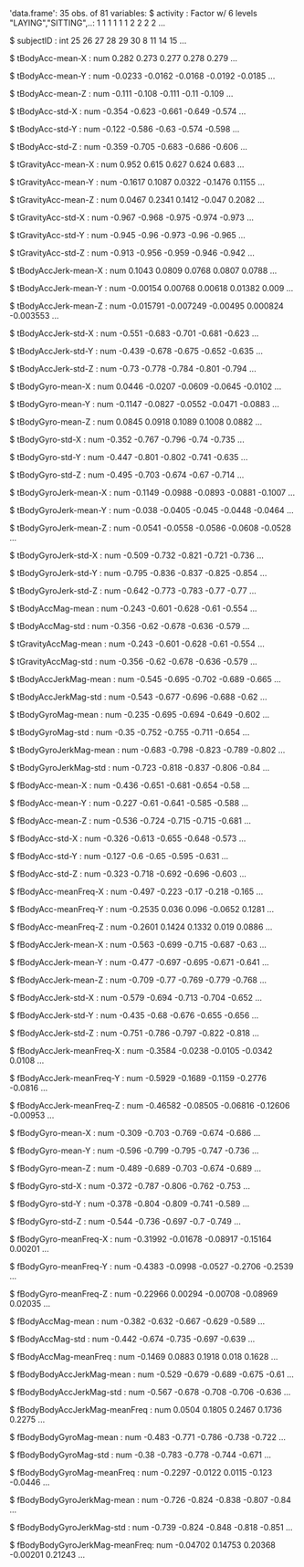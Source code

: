 'data.frame':	35 obs. of  81 variables:
 $ activity                     : Factor w/ 6 levels "LAYING","SITTING",..: 1 1 1 1 1 1 2 2 2 2 ...
 
 $ subjectID                    : int  25 26 27 28 29 30 8 11 14 15 ...
 
 $ tBodyAcc-mean-X              : num  0.282 0.273 0.277 0.278 0.279 ...
 
 $ tBodyAcc-mean-Y              : num  -0.0233 -0.0162 -0.0168 -0.0192 -0.0185 ...
 
 $ tBodyAcc-mean-Z              : num  -0.111 -0.108 -0.111 -0.11 -0.109 ...
 
 $ tBodyAcc-std-X               : num  -0.354 -0.623 -0.661 -0.649 -0.574 ...
 
 $ tBodyAcc-std-Y               : num  -0.122 -0.586 -0.63 -0.574 -0.598 ...
 
 $ tBodyAcc-std-Z               : num  -0.359 -0.705 -0.683 -0.686 -0.606 ...
 
 $ tGravityAcc-mean-X           : num  0.952 0.615 0.627 0.624 0.683 ...
 
 $ tGravityAcc-mean-Y           : num  -0.1617 0.1087 0.0322 -0.1476 0.1155 ...
 
 $ tGravityAcc-mean-Z           : num  0.0467 0.2341 0.1412 -0.047 0.2082 ...
 
 $ tGravityAcc-std-X            : num  -0.967 -0.968 -0.975 -0.974 -0.973 ...
 
 $ tGravityAcc-std-Y            : num  -0.945 -0.96 -0.973 -0.96 -0.965 ...
 
 $ tGravityAcc-std-Z            : num  -0.913 -0.956 -0.959 -0.946 -0.942 ...
 
 $ tBodyAccJerk-mean-X          : num  0.1043 0.0809 0.0768 0.0807 0.0788 ...
 
 $ tBodyAccJerk-mean-Y          : num  -0.00154 0.00768 0.00618 0.01382 0.009 ...
 
 $ tBodyAccJerk-mean-Z          : num  -0.015791 -0.007249 -0.00495 0.000824 -0.003553 ...
 
 $ tBodyAccJerk-std-X           : num  -0.551 -0.683 -0.701 -0.681 -0.623 ...
 
 $ tBodyAccJerk-std-Y           : num  -0.439 -0.678 -0.675 -0.652 -0.635 ...
 
 $ tBodyAccJerk-std-Z           : num  -0.73 -0.778 -0.784 -0.801 -0.794 ...
 
 $ tBodyGyro-mean-X             : num  0.0446 -0.0207 -0.0609 -0.0645 -0.0102 ...
 
 $ tBodyGyro-mean-Y             : num  -0.1147 -0.0827 -0.0552 -0.0471 -0.0883 ...
 
 $ tBodyGyro-mean-Z             : num  0.0845 0.0918 0.1089 0.1008 0.0882 ...
 
 $ tBodyGyro-std-X              : num  -0.352 -0.767 -0.796 -0.74 -0.735 ...
 
 $ tBodyGyro-std-Y              : num  -0.447 -0.801 -0.802 -0.741 -0.635 ...
 
 $ tBodyGyro-std-Z              : num  -0.495 -0.703 -0.674 -0.67 -0.714 ...
 
 $ tBodyGyroJerk-mean-X         : num  -0.1149 -0.0988 -0.0893 -0.0881 -0.1007 ...
 
 $ tBodyGyroJerk-mean-Y         : num  -0.038 -0.0405 -0.045 -0.0448 -0.0464 ...
 
 $ tBodyGyroJerk-mean-Z         : num  -0.0541 -0.0558 -0.0586 -0.0608 -0.0528 ...
 
 $ tBodyGyroJerk-std-X          : num  -0.509 -0.732 -0.821 -0.721 -0.736 ...
 
 $ tBodyGyroJerk-std-Y          : num  -0.795 -0.836 -0.837 -0.825 -0.854 ...
 
 $ tBodyGyroJerk-std-Z          : num  -0.642 -0.773 -0.783 -0.77 -0.77 ...
 
 $ tBodyAccMag-mean             : num  -0.243 -0.601 -0.628 -0.61 -0.554 ...
 
 $ tBodyAccMag-std              : num  -0.356 -0.62 -0.678 -0.636 -0.579 ...
 
 $ tGravityAccMag-mean          : num  -0.243 -0.601 -0.628 -0.61 -0.554 ...
 
 $ tGravityAccMag-std           : num  -0.356 -0.62 -0.678 -0.636 -0.579 ...
 
 $ tBodyAccJerkMag-mean         : num  -0.545 -0.695 -0.702 -0.689 -0.665 ...
 
 $ tBodyAccJerkMag-std          : num  -0.543 -0.677 -0.696 -0.688 -0.62 ...
 
 $ tBodyGyroMag-mean            : num  -0.235 -0.695 -0.694 -0.649 -0.602 ...
 
 $ tBodyGyroMag-std             : num  -0.35 -0.752 -0.755 -0.711 -0.654 ...
 
 $ tBodyGyroJerkMag-mean        : num  -0.683 -0.798 -0.823 -0.789 -0.802 ...
 
 $ tBodyGyroJerkMag-std         : num  -0.723 -0.818 -0.837 -0.806 -0.84 ...
 
 $ fBodyAcc-mean-X              : num  -0.436 -0.651 -0.681 -0.654 -0.58 ...
 
 $ fBodyAcc-mean-Y              : num  -0.227 -0.61 -0.641 -0.585 -0.588 ...
 
 $ fBodyAcc-mean-Z              : num  -0.536 -0.724 -0.715 -0.715 -0.681 ...
 
 $ fBodyAcc-std-X               : num  -0.326 -0.613 -0.655 -0.648 -0.573 ...
 
 $ fBodyAcc-std-Y               : num  -0.127 -0.6 -0.65 -0.595 -0.631 ...
 
 $ fBodyAcc-std-Z               : num  -0.323 -0.718 -0.692 -0.696 -0.603 ...
 
 $ fBodyAcc-meanFreq-X          : num  -0.497 -0.223 -0.17 -0.218 -0.165 ...
 
 $ fBodyAcc-meanFreq-Y          : num  -0.2535 0.036 0.096 -0.0652 0.1281 ...
 
 $ fBodyAcc-meanFreq-Z          : num  -0.2601 0.1424 0.1332 0.019 0.0886 ...
 
 $ fBodyAccJerk-mean-X          : num  -0.563 -0.699 -0.715 -0.687 -0.63 ...
 
 $ fBodyAccJerk-mean-Y          : num  -0.477 -0.697 -0.695 -0.671 -0.641 ...
 
 $ fBodyAccJerk-mean-Z          : num  -0.709 -0.77 -0.769 -0.779 -0.768 ...
 
 $ fBodyAccJerk-std-X           : num  -0.579 -0.694 -0.713 -0.704 -0.652 ...
 
 $ fBodyAccJerk-std-Y           : num  -0.435 -0.68 -0.676 -0.655 -0.656 ...
 
 $ fBodyAccJerk-std-Z           : num  -0.751 -0.786 -0.797 -0.822 -0.818 ...
 
 $ fBodyAccJerk-meanFreq-X      : num  -0.3584 -0.0238 -0.0105 -0.0342 0.0108 ...
 
 $ fBodyAccJerk-meanFreq-Y      : num  -0.5929 -0.1689 -0.1159 -0.2776 -0.0816 ...
 
 $ fBodyAccJerk-meanFreq-Z      : num  -0.46582 -0.08505 -0.06816 -0.12606 -0.00953 ...
 
 $ fBodyGyro-mean-X             : num  -0.309 -0.703 -0.769 -0.674 -0.686 ...
 
 $ fBodyGyro-mean-Y             : num  -0.596 -0.799 -0.795 -0.747 -0.736 ...
 
 $ fBodyGyro-mean-Z             : num  -0.489 -0.689 -0.703 -0.674 -0.689 ...
 
 $ fBodyGyro-std-X              : num  -0.372 -0.787 -0.806 -0.762 -0.753 ...
 
 $ fBodyGyro-std-Y              : num  -0.378 -0.804 -0.809 -0.741 -0.589 ...
 
 $ fBodyGyro-std-Z              : num  -0.544 -0.736 -0.697 -0.7 -0.749 ...
 
 $ fBodyGyro-meanFreq-X         : num  -0.31992 -0.01678 -0.08917 -0.15164 0.00201 ...
 
 $ fBodyGyro-meanFreq-Y         : num  -0.4383 -0.0998 -0.0527 -0.2706 -0.2539 ...
 
 $ fBodyGyro-meanFreq-Z         : num  -0.22966 0.00294 -0.00708 -0.08969 0.02035 ...
 
 $ fBodyAccMag-mean             : num  -0.382 -0.632 -0.667 -0.629 -0.589 ...
 
 $ fBodyAccMag-std              : num  -0.442 -0.674 -0.735 -0.697 -0.639 ...
 
 $ fBodyAccMag-meanFreq         : num  -0.1469 0.0883 0.1918 0.018 0.1628 ...
 
 $ fBodyBodyAccJerkMag-mean     : num  -0.529 -0.679 -0.689 -0.675 -0.61 ...
 
 $ fBodyBodyAccJerkMag-std      : num  -0.567 -0.678 -0.708 -0.706 -0.636 ...
 
 $ fBodyBodyAccJerkMag-meanFreq : num  0.0504 0.1805 0.2467 0.1736 0.2275 ...
 
 $ fBodyBodyGyroMag-mean        : num  -0.483 -0.771 -0.786 -0.738 -0.722 ...
 
 $ fBodyBodyGyroMag-std         : num  -0.38 -0.783 -0.778 -0.744 -0.671 ...
 
 $ fBodyBodyGyroMag-meanFreq    : num  -0.2297 -0.0122 0.0115 -0.123 -0.0446 ...
 
 $ fBodyBodyGyroJerkMag-mean    : num  -0.726 -0.824 -0.838 -0.807 -0.84 ...
 
 $ fBodyBodyGyroJerkMag-std     : num  -0.739 -0.824 -0.848 -0.818 -0.851 ...
 
 $ fBodyBodyGyroJerkMag-meanFreq: num  -0.04702 0.14753 0.20368 -0.00201 0.21243 ...
